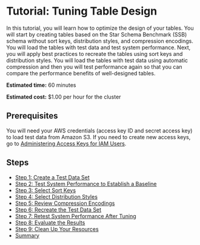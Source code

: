 # Tutorial: Tuning Table Design<a name="tutorial-tuning-tables"></a>

In this tutorial, you will learn how to optimize the design of your tables\. You will start by creating tables based on the Star Schema Benchmark \(SSB\) schema without sort keys, distribution styles, and compression encodings\. You will load the tables with test data and test system performance\. Next, you will apply best practices to recreate the tables using sort keys and distribution styles\. You will load the tables with test data using automatic compression and then you will test performance again so that you can compare the performance benefits of well\-designed tables\.

**Estimated time:** 60 minutes

**Estimated cost:** $1\.00 per hour for the cluster

## Prerequisites<a name="tutorial-tuning-tables-prerequisites"></a>

You will need your AWS credentials \(access key ID and secret access key\) to load test data from Amazon S3\. If you need to create new access keys, go to [Administering Access Keys for IAM Users](https://docs.aws.amazon.com/IAM/latest/UserGuide/ManagingCredentials.html)\.

## Steps<a name="tutorial-tuning-tables-steps"></a>
+ [Step 1: Create a Test Data Set](tutorial-tuning-tables-create-test-data.md) 
+ [Step 2: Test System Performance to Establish a Baseline](tutorial-tuning-tables-test-performance.md)
+ [Step 3: Select Sort Keys](tutorial-tuning-tables-sort-keys.md) 
+ [Step 4: Select Distribution Styles](tutorial-tuning-tables-distribution.md)
+ [Step 5: Review Compression Encodings](tutorial-tuning-tables-compression.md) 
+ [Step 6: Recreate the Test Data Set](tutorial-tuning-tables-recreate-test-data.md)
+ [Step 7: Retest System Performance After Tuning](tutorial-tuning-tables-retest.md)
+ [Step 8: Evaluate the Results](tutorial-tuning-tables-evaluate.md) 
+ [Step 9: Clean Up Your Resources](tutorial-tuning-tables-clean-up.md)
+ [Summary](tutorial-tuning-tables-summary.md) 